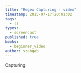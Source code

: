 ```yaml
---
title: "Regex Capturing - video"
timestamp: 2015-07-17T20:01:02
tags:
  - ()
types:
  - screencast
published: true
books:
  - beginner_video
author: szabgab
---
```



Capturing


<slidecast file="beginner-perl/capturing" youtube="zJYS-pYymhc" />

